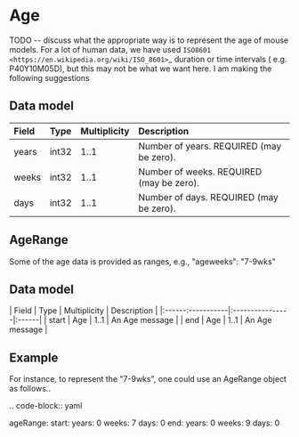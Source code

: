 # Age


TODO -- discuss what the appropriate way is to represent the age of mouse models. For a lot of human data,
we have used  `ISO8601 <https://en.wikipedia.org/wiki/ISO_8601>`_ duration or time intervals ( e.g. P40Y10M05D),
but this may not be what we want here. I am making the following suggestions


## Data model


| Field | Type | Multiplicity |  Description |
|:------|:-----|:-----|:-----|
| years | int32 |1..1 | Number of years. REQUIRED (may be zero).|
| weeks | int32 |1..1 | Number of weeks. REQUIRED (may be zero).|
| days | int32 |1..1 | Number of days. REQUIRED (may be zero).|



## AgeRange


Some of the age data is provided as ranges, e.g.,  "ageweeks": "7-9wks"

## Data model

| Field | Type | Multiplicity |  Description |
|:------:-----------|:----------------|:------|
| start | Age |  1..1 |  An Age message |
| end | Age |  1..1 |  An Age message |




## Example


For instance, to represent the "7-9wks", one could use an AgeRange object as follows..

.. code-block:: yaml

  ageRange:
    start:
        years: 0
        weeks: 7
        days: 0
    end:
        years: 0
        weeks: 9
        days: 0




